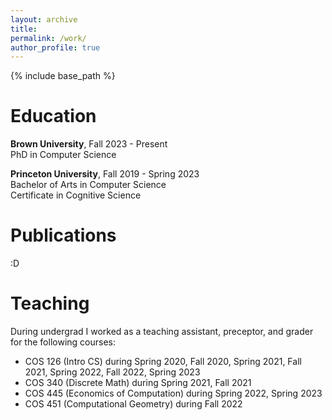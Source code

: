 ```yaml
---
layout: archive
title:
permalink: /work/
author_profile: true
---
```

{% include base_path %}

Education
======

**Brown University**, Fall 2023 - Present  
PhD in Computer Science  
  
**Princeton University**, Fall 2019 - Spring 2023    
Bachelor of Arts in Computer Science  
Certificate in Cognitive Science

Publications
======
:D

Teaching
======
During undergrad I worked as a teaching assistant, preceptor, and grader for the following courses:
- COS 126 (Intro CS) during Spring 2020, Fall 2020, Spring 2021, Fall 2021, Spring 2022, Fall 2022, Spring 2023
- COS 340 (Discrete Math) during Spring 2021, Fall 2021
- COS 445 (Economics of Computation) during Spring 2022, Spring 2023
- COS 451 (Computational Geometry) during Fall 2022
